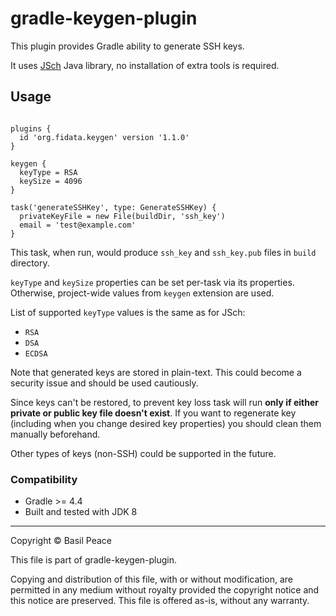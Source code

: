 gradle-keygen-plugin
====================

This plugin provides Gradle ability to generate SSH keys.

It uses [JSch](http://www.jcraft.com/jsch/) Java library,
no installation of extra tools is required.

## Usage
```

plugins {
  id 'org.fidata.keygen' version '1.1.0'
}

keygen {
  keyType = RSA
  keySize = 4096
}

task('generateSSHKey', type: GenerateSSHKey) {
  privateKeyFile = new File(buildDir, 'ssh_key')
  email = 'test@example.com'
}
```

This task, when run, would produce `ssh_key` and `ssh_key.pub` files
in `build` directory.

`keyType` and `keySize` properties can be set per-task via its properties.
Otherwise, project-wide values from `keygen` extension are used.

List of supported `keyType` values is the same as for JSch:
*   `RSA`
*   `DSA`
*   `ECDSA`

Note that generated keys are stored in plain-text.
This could become a security issue and should be used cautiously.

Since keys can't be restored, to prevent key loss task will run
**only if either private or public key file doesn't exist**.
If you want to regenerate key (including when you change desired key
properties) you should clean them manually beforehand.

Other types of keys (non-SSH) could be supported in the future.


### Compatibility

*   Gradle >= 4.4
*   Built and tested with JDK 8


------------------------------------------------------------------------
Copyright ©  Basil Peace

This file is part of gradle-keygen-plugin.

Copying and distribution of this file, with or without modification,
are permitted in any medium without royalty provided the copyright
notice and this notice are preserved.  This file is offered as-is,
without any warranty.
